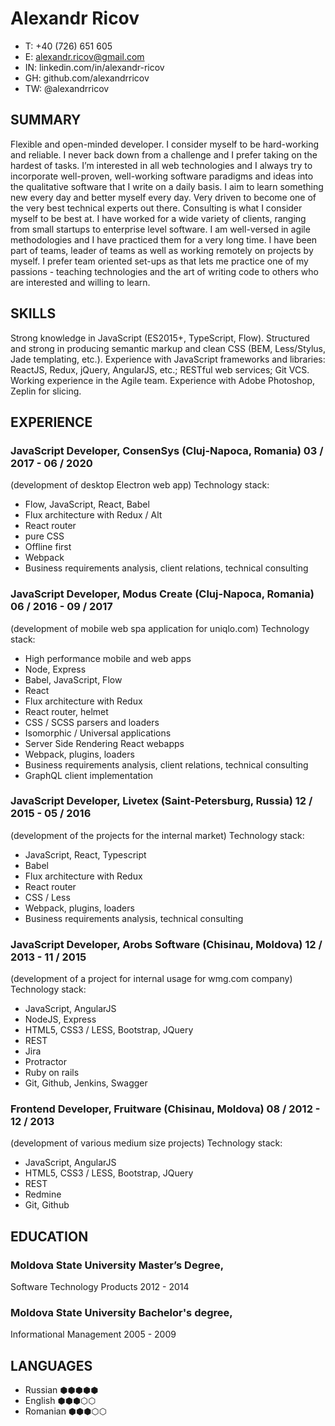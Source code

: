 
# Alexandr Ricov
* T: +40 (726) 651 605
* E: alexandr.ricov@gmail.com
* IN: linkedin.com/in/alexandr-ricov
* GH: github.com/alexandrricov
* TW: @alexandrricov



## SUMMARY
Flexible and open-minded developer. I consider myself to be hard-working and reliable. I never back down from a challenge and I prefer taking on the hardest of tasks.
I’m interested in all web technologies and I always try to incorporate well-proven, well-working software paradigms and ideas into the qualitative software that I write on a daily basis. I aim to learn something new every day and better myself every day. Very driven to become one of the very best technical experts out there. Consulting is what I consider myself to be best at.
I have worked for a wide variety of clients, ranging from small startups to enterprise level software. I am well-versed in agile methodologies and I have practiced them for a very long time.
I have been part of teams, leader of teams as well as working remotely on projects by myself. I prefer team oriented set-ups as that lets me practice one of my passions - teaching technologies and the art of writing code to others who are interested and willing to learn.

## SKILLS
Strong knowledge in JavaScript (ES2015+, TypeScript, Flow).
Structured and strong in producing semantic markup and clean CSS (BEM, Less/Stylus, Jade templating, etc.).
Experience with JavaScript frameworks and libraries: ReactJS, Redux, jQuery, AngularJS, etc.; RESTful web services; Git VCS.
Working experience in the Agile team.
Experience with Adobe Photoshop, Zeplin for slicing.

## EXPERIENCE
### JavaScript Developer, ConsenSys (Cluj-Napoca, Romania)				03 / 2017 - 06 / 2020
(development of desktop Electron web app)
Technology stack:
- Flow, JavaScript, React, Babel
- Flux architecture with Redux / Alt
- React router
- pure CSS
- Offline first
- Webpack
- Business requirements analysis, client relations, technical consulting

### JavaScript Developer, Modus Create (Cluj-Napoca, Romania)				06 / 2016 - 09 / 2017
(development of mobile web spa application for uniqlo.com)
Technology stack:
- High performance mobile and web apps
- Node, Express
- Babel, JavaScript, Flow
- React
- Flux architecture with Redux
- React router, helmet
- CSS / SCSS parsers and loaders
- Isomorphic / Universal applications
- Server Side Rendering React webapps
- Webpack, plugins, loaders
- Business requirements analysis, client relations, technical consulting
- GraphQL client implementation

### JavaScript Developer, Livetex (Saint-Petersburg, Russia)				12 / 2015 - 05 / 2016
(development of the projects for the internal market)
Technology stack:
- JavaScript, React, Typescript
- Babel
- Flux architecture with Redux
- React router
- CSS / Less
- Webpack, plugins, loaders
- Business requirements analysis, technical consulting

### JavaScript Developer, Arobs Software (Chisinau, Moldova)				12 / 2013 - 11 / 2015
(development of a project for internal usage for wmg.com company)
Technology stack:
- JavaScript, AngularJS
- NodeJS, Express
- HTML5, CSS3 / LESS, Bootstrap, JQuery
- REST
- Jira
- Protractor
- Ruby on rails
- Git, Github, Jenkins, Swagger

### Frontend Developer, Fruitware (Chisinau, Moldova)					08 / 2012 - 12 / 2013
(development of various medium size projects)
Technology stack:
- JavaScript, AngularJS
- HTML5, CSS3 / LESS, Bootstrap, JQuery
- REST
- Redmine
- Git, Github


## EDUCATION
### Moldova State University Master’s Degree,
Software Technology Products								2012 - 2014

### Moldova State University Bachelor's degree,
Informational Management								2005 - 2009

## LANGUAGES
* Russian ⬢⬢⬢⬢⬢
* English ⬢⬢⬢⬡⬡
* Romanian ⬢⬢⬢⬡⬡
